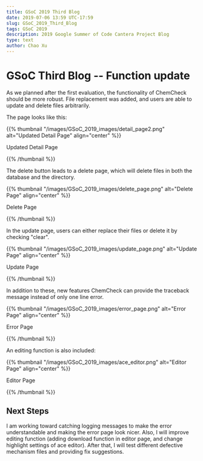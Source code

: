 ```yaml
---
title: GSoC 2019 Third Blog
date: 2019-07-06 13:59 UTC-17:59
slug: GSoC_2019_Third_Blog
tags: GSoC 2019
description: 2019 Google Summer of Code Cantera Project Blog
type: text
author: Chao Xu
---
```


# GSoC Third Blog -- Function update

As we planned after the first evaluation, the functionality of ChemCheck should be more robust. File replacement was added, and users are able to
update and delete files arbitrarily.

<!-- TEASER_END -->

The page looks like this:

{{% thumbnail "/images/GSoC_2019_images/detail_page2.png" alt="Updated Detail Page" align="center" %}}<p class="text-center">Updated Detail Page</p>{{% /thumbnail %}}

The delete button leads to a delete page, which will delete files in both the database and the directory.

{{% thumbnail "/images/GSoC_2019_images/delete_page.png" alt="Delete Page" align="center" %}}<p class="text-center">Delete Page</p>{{% /thumbnail %}}

In the update page, users can either replace their files or delete it by checking "clear". 

{{% thumbnail "/images/GSoC_2019_images/update_page.png" alt="Update Page" align="center" %}}<p class="text-center">Update Page</p>{{% /thumbnail %}}

In addition to these, new features ChemCheck can provide the traceback message instead of only one line error.

{{% thumbnail "/images/GSoC_2019_images/error_page.png" alt="Error Page" align="center" %}}<p class="text-center">Error Page</p>{{% /thumbnail %}}

An editing function is also included:

{{% thumbnail "/images/GSoC_2019_images/ace_editor.png" alt="Editor Page" align="center" %}}<p class="text-center">Editor Page</p>{{% /thumbnail %}}

## Next Steps

I am working toward catching logging messages to make the error understandable and making the error page look nicer. Also, I will improve editing function (adding download function in editor page, and change highlight settings of ace editor).  After that, I will test different
defective mechanism files and providing fix suggestions.
